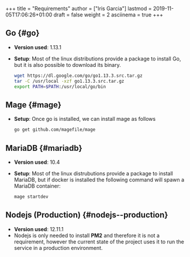 +++
title = "Requirements"
author = ["Iris Garcia"]
lastmod = 2019-11-05T17:06:26+01:00
draft = false
weight = 2
asciinema = true
+++

## Go {#go}

-   **Version used**: 1.13.1
-   **Setup**: Most of the linux distributions provide a package to
    install Go, but it is also possible to download its binary.

    ```bash
    wget https://dl.google.com/go/go1.13.3.src.tar.gz
    tar -C /usr/local -xzf go1.13.3.src.tar.gz
    export PATH=$PATH:/usr/local/go/bin
    ```


## Mage {#mage}

-   **Setup**: Once go is installed, we can install mage as follows

    ```bash
    go get github.com/magefile/mage
    ```


## MariaDB {#mariadb}

-   **Version used**: 10.4
-   **Setup**: Most of the linux distrubutions provide a package to
    install MariaDB, but if docker is installed the following command
    will spawn a MariaDB container:

    ```bash
    mage startdev
    ```


## Nodejs (Production) {#nodejs--production}

-   **Version used**: 12.11.1
-   Nodejs is only needed to install **PM2** and therefore it is not a
    requirement, however the current state of the project uses it to run
    the service in a production environment.
